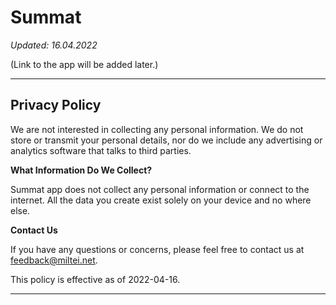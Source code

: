# Summat

_Updated: 16.04.2022_

(Link to the app will be added later.)

---

## Privacy Policy

We are not interested in collecting any personal information. We do not store or transmit your personal details, nor do we include any advertising or analytics software that talks to third parties.

**What Information Do We Collect?**

Summat app does not collect any personal information or connect to the internet. All the data you create exist solely on your device and no where else.

**Contact Us**

If you have any questions or concerns, please feel free to contact us at feedback@miltei.net.

This policy is effective as of 2022-04-16.

---
